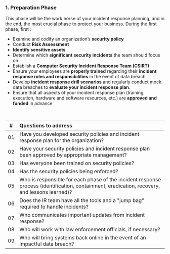 ### 1. Preparation Phase


This phase will be the work horse of your incident response planning, and in the end, the most crucial phase to protect your business. During the first phase, first :

 - Examine and codify an organization’s **security policy**
 - Conduct **Risk Assessment**
 - **Identify sensitive assets**
 - Determine which **significant security incidents** the team should focus on
 - Establish a **Computer Security Incident Response Team (CSIRT)**
-   Ensure  your employees are **properly trained**  regarding their **incident response roles and responsibilities** in the event of data breach
-   Develop **incident response drill scenarios** and regularly conduct mock data breaches to **evaluate your incident response plan**.
-   Ensure that all aspects of your incident response plan (training, execution, hardware and software resources, etc.) are **approved and funded** in advance
<br>

|#|**Questions to address**  |
|--|:--|
| 01 |  Have you developed security policies and incident response plan for the organization? |
| 02 | Have your security policies and incident response plan been approved by appropriate management? |
| 03 | Has everyone been trained on security policies? |
| 04 | Has the security policies being enforced?|
| 05 | Who is responsible for each phase of the incident response process (identification, containment, eradication, recovery, and lessons learned)?|
| 06 | Does the IR team have all the tools and a "jump bag" required to handle incidents?|
| 07 | Who communicates important updates from incident response?|
| 08 | Who will work with law enforcement officials, if necessary?|
| 09 | Who will bring systems back online in the event of an impactful data breach?|


<br>